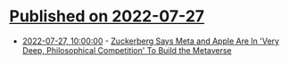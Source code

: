 # [Published on 2022-07-27](index.md)

* [2022-07-27, 10:00:00](https://tech.slashdot.org/story/22/07/27/0032201/zuckerberg-says-meta-and-apple-are-in-very-deep-philosophical-competition-to-build-the-metaverse?utm_source=rss1.0mainlinkanon&utm_medium=feed) - [Zuckerberg Says Meta and Apple Are In 'Very Deep, Philosophical Competition' To Build the Metaverse](https://tech.slashdot.org/story/22/07/27/0032201/zuckerberg-says-meta-and-apple-are-in-very-deep-philosophical-competition-to-build-the-metaverse?utm_source=rss1.0mainlinkanon&utm_medium=feed)
